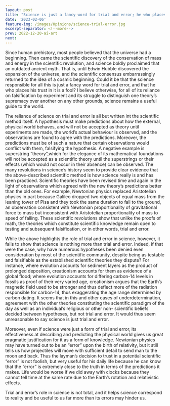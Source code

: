 ```yaml
---
layout: post
title: "Science is just a fancy word for trial and error; he who places his trust in it is a fool."
date: '2023-02-06'
feature-img: /images/Opinions/science-trial-error.jpg
excerpt-separator: <!--more-->
prev: 2022-12-20-ai-art
next: 
---
```

Since human prehistory, most people believed that the universe had a beginning. Then came the scientific discovery of the conservation of mass and energy in the scientific revolution, and science boldly proclaimed that an outdated ancient myth. That is, until Edwin Hubble discovered the expansion of the universe, and the scientific consensus embarrassingly returned to the idea of a cosmic beginning. Could it be that the science responsible for all this is just a fancy word for trial and error, and that he who places his trust in it is a fool? I believe otherwise, for all of its reliance on falsification by experiment and its struggle to distinguish one theory’s supremacy over another on any other grounds, science remains a useful guide to the world.

The reliance of science on trial and error is all but written int the scientific method itself. A hypothesis must make predictions about how the external, physical world behaves, and will not be accepted as theory until experiments are made, the world’s actual behaviour is observed, and the observations are found to agree with the predictions. Moreover, the predictions must be of such a nature that certain observations would conflict with them, falsifying the hypothesis. A negative example is superstring “theory”,which for the elegance of its mathematical foundations will not be accepted as a scientific theory until the superstrings or their effects (which would not occur in their absence) can be observed.
The many revolutions in science’s history seem to provide clear evidence that the above-described scientific method is how science really is and has been practiced. Scientific theories have been revised time and again in the light of observations which agreed with the new theory’s predictions better than the old ones. For example, Newtonian physics replaced Aristotelian physics in part because Galileo dropped two objects of equal mass from the leaning tower of Pisa and they took the same duration to fall to the ground, an observation consistent with Newtonian proportionality of gravitational force to mass but inconsistent with Aristotelian proportionality of mass to speed of falling. These scientific revolutions show that unlike the proofs of math, the theories which constitute scientific knowledge remain open to testing and subsequent falsification, or in other words, trial and error.

While the above highlights the role of trial and error in science, however, it fails to show that science is nothing more than trial and error. Indeed, if that were the case, why have numerous hypotheses been denied even consideration by most of the scientific community, despite being as testable and falsifiable as the established scientific theories they dispute? For instance, where evolution accounts for sediment layers as the product of prolonged deposition, creationism accounts for them as evidence of a global flood; where evolution accounts for differing carbon-14 levels in fossils as proof of their very varied age, creationism argues that the Earth’s magnetic field used to be stronger and thus deflect more of the radiation responsible for carbon-14, thus exaggerating the age range determined by carbon dating. It seems that in this and other cases of underdetermination, agreement with the other theories constituting the scientific paradigm of the day as well as an individual’s religious or other non- scientific beliefs decided between hypotheses, but not trial and error. It would thus seem unreasonable to say science is just trial and error.

Moreover, even if science were just a form of trial and error, its effectiveness at describing and predicting the physical world gives us great pragmatic justification for it as a form of knowledge. Newtonian physics may have turned out to be an “error” upon the birth of relativity, but it still tells us how projectiles will move with sufficient detail to send man to the moon and back. Thus the layman’s decision to trust in a potential scientific “error” is not foolish, but very useful for his daily life because he can know that the “error” is extremely close to the truth in terms of the predictions it makes. Life would be worse if we did away with clocks because they cannot tell time at the same rate due to the Earth’s rotation and relativistic effects.

Trial and error’s role in science is not total, and it helps science correspond to reality and be useful to us far more than its errors may hinder us.